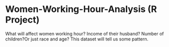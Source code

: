 # Women-Working-Hour-Analysis (R Project)
What will affect women working hour? Income of their husband? Number of children?Or just race and age? This dataset will tell us some pattern.

